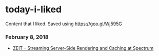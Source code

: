 # today-i-liked 
Content that I liked. Saved using https://goo.gl/Wj595G 

### February 8, 2018 
- [ZEIT – Streaming Server-Side Rendering and Caching at Spectrum](https://zeit.co/blog/streaming-server-rendering-at-spectrum) 
